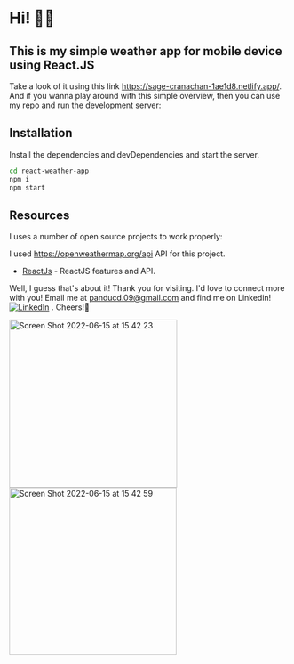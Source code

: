 # Hi! 👋🏼
## This is my simple weather app for mobile device using React.JS

Take a look of it using this link https://sage-cranachan-1ae1d8.netlify.app/. And if you wanna play around with this simple overview, then you can use my repo and run the development server:

## Installation

Install the dependencies and devDependencies and start the server.

```sh
cd react-weather-app
npm i
npm start
```

## Resources

I uses a number of open source projects to work properly:

I used https://openweathermap.org/api API for this project. 

- [ReactJs](https://react.dev/learn) - ReactJS features and API.


Well, I guess that's about it! Thank you for visiting. I'd love to connect more with you! Email me at panducd.09@gmail.com and find me on Linkedin! [![LinkedIn](https://img.shields.io/badge/LinkedIn-%230077B5.svg?logo=linkedin&logoColor=white)](https://linkedin.com/in/https://www.linkedin.com/in/pandu-cakrawala-darmawan/)  . Cheers!🥂







<img width="302" alt="Screen Shot 2022-06-15 at 15 42 23" src="https://user-images.githubusercontent.com/94650627/173784448-09555c31-065a-45e7-b7e8-e6bc35f97d0a.png">
<img width="301" alt="Screen Shot 2022-06-15 at 15 42 59" src="https://user-images.githubusercontent.com/94650627/173784501-03ac4c21-580c-465d-bed8-5fd83d0de3f4.png">


